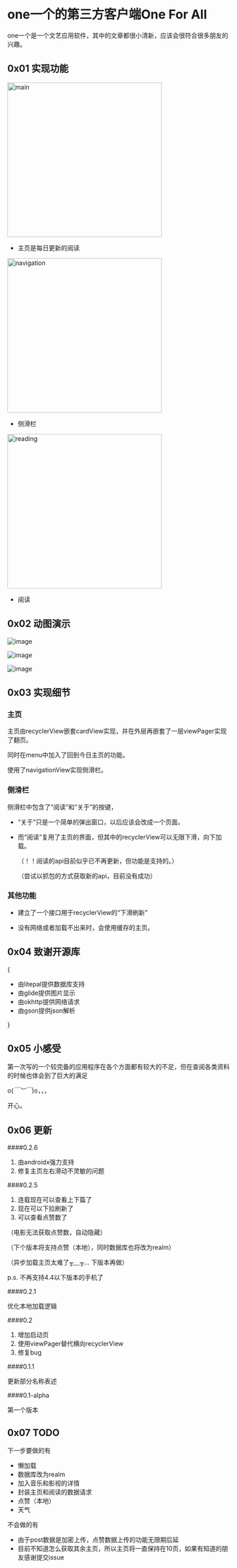 # one一个的第三方客户端One For All

one一个是一个文艺应用软件，其中的文章都很小清新，应该会很符合很多朋友的兴趣。

## 0x01 实现功能
<img src="https://github.com/yjosx/OneForAll/blob/master/screenshoots/Screenshot_1550974397.png" alt="main"  width="350">

- 主页是每日更新的阅读

<img src="https://github.com/yjosx/OneForAll/blob/master/screenshoots/Screenshot_1550974500.png" alt="navigation"  width="350">

- 侧滑栏

<img src="https://github.com/yjosx/OneForAll/blob/master/screenshoots/Screenshot_1550974514.png" alt="reading"  width="350">

- 阅读

## 0x02 动图演示

![image](https://github.com/yjosx/OneForAll/blob/master/screenshoots/TIM%E5%9B%BE%E7%89%8720190224110437.gif)

![image](https://github.com/yjosx/OneForAll/blob/master/screenshoots/TIM%E5%9B%BE%E7%89%8720190224110447.gif)

![image](https://github.com/yjosx/OneForAll/blob/master/screenshoots/TIM%E5%9B%BE%E7%89%8720190224110453.gif)

## 0x03 实现细节

### 主页

主页由recyclerView嵌套cardView实现，并在外层再嵌套了一层viewPager实现了翻页。

同时在menu中加入了回到今日主页的功能。

使用了navigationView实现侧滑栏。

### 侧滑栏

侧滑栏中包含了“阅读”和“关于”的按键，

- “关于”只是一个简单的弹出窗口，以后应该会改成一个页面。

- 而“阅读”复用了主页的界面，但其中的recyclerView可以无限下滑，向下加载。

  （！！阅读的api目前似乎已不再更新，但功能是支持的。）

  （尝试以抓包的方式获取新的api，目前没有成功）

### 其他功能

- 建立了一个接口用于recyclerView的“下滑刷新”

- 没有网络或者加载不出来时，会使用缓存的主页。

## 0x04 致谢开源库

{

- 由litepal提供数据库支持
- 由glide提供图片显示
- 由okhttp提供网络请求
- 由gson提供json解析

}

## 0x05 小感受

第一次写的一个较完备的应用程序在各个方面都有较大的不足，但在查阅各类资料的时候也体会到了巨大的满足

o(*￣︶￣*)o，，，

开心。

## 0x06 更新

####0.2.6

1. 由androidx强力支持
2. 修复主页左右滑动不灵敏的问题

####0.2.5

1. 连载现在可以查看上下篇了
2. 现在可以下拉刷新了
3. 可以查看点赞数了

（电影无法获取点赞数，自动隐藏）

（下个版本将支持点赞（本地），同时数据库也将改为realm）

（异步加载主页太难了╥﹏╥... 下版本再做）

p.s. 不再支持4.4以下版本的手机了

####0.2.1

优化本地加载逻辑

####0.2

1. 增加启动页
2. 使用viewPager替代横向recyclerView
3. 修复bug

####0.1.1

更新部分名称表述

####0.1-alpha

第一个版本

## 0x07 TODO

下一步要做的有

- 懒加载
- 数据库改为realm
- 加入音乐和影视的详情
- 封装主页和阅读的数据请求
- 点赞（本地）
- 天气

不会做的有

- 由于post数据是加密上传，点赞数据上传的功能无限期后延
- 目前不知道怎么获取其余主页，所以主页将一直保持在10页，如果有知道的朋友感谢提交issue
